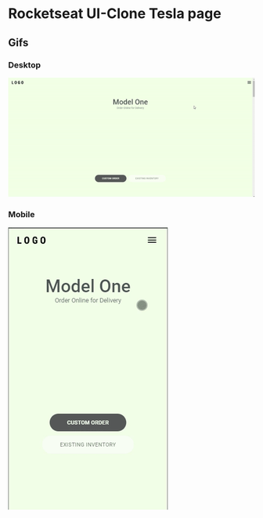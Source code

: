 # Rocketseat UI-Clone Tesla page

## Gifs

### Desktop
![Desktop](screenshots/desktop.gif)

### Mobile
![Mobile](screenshots/mobile.gif)